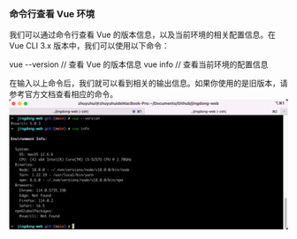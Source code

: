 ### 命令行查看 Vue 环境

我们可以通过命令行查看 Vue 的版本信息，以及当前环境的相关配置信息。在 Vue CLI 3.x 版本中，我们可以使用以下命令：

vue --version // 查看 Vue 的版本信息
vue info // 查看当前环境的配置信息

在输入以上命令后，我们就可以看到相关的输出信息。如果你使用的是旧版本，请参考官方文档查看相应的命令。
![Alt text](./day00/image.png)
